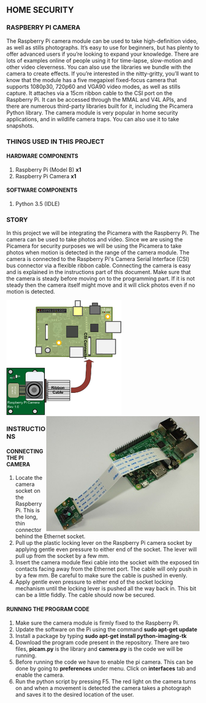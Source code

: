 ## HOME SECURITY

### RASPBERRY PI CAMERA
The Raspberry Pi camera module can be used to take high-definition video, as well as stills photographs. It’s easy to use for beginners, but has plenty to offer advanced users if you’re looking to expand your knowledge. There are lots of examples online of people using it for time-lapse, slow-motion and other video cleverness. You can also use the libraries we bundle with the camera to create effects.
If you’re interested in the nitty-gritty, you’ll want to know that the module has a five megapixel fixed-focus camera that supports 1080p30, 720p60 and VGA90 video modes, as well as stills capture. It attaches via a 15cm ribbon cable to the CSI port on the Raspberry Pi. It can be accessed through the MMAL and V4L APIs, and there are numerous third-party libraries built for it, including the Picamera Python library.
The camera module is very popular in home security applications, and in wildlife camera traps. You can also use it to take snapshots.

### THINGS USED IN THIS PROJECT

#### HARDWARE COMPONENTS
1.	Raspberry Pi (Model B)		**x1**
2.	Raspberry Pi Camera		**x1**

#### SOFTWARE COMPONENTS
1.	Python 3.5 (IDLE)

### STORY
In this project we will be integrating the Picamera with the Raspberry Pi. The camera can be used to take photos and video. Since we are using the Picamera for security purposes we will be using the Picamera to take photos when motion is detected in the range of the camera module. The camera is connected to the Raspberry Pi's Camera Serial Interface (CSI) bus connector via a flexible ribbon cable. Connecting the camera is easy and is explained in the instructions part of this document. Make sure that the camera is steady before moving on to the programming part. If it is not steady then the camera itself might move and it will click photos even if no motion is detected.

<img src="https://github.com/11RO05/handson-iot-raspberrypi/blob/master/Sample%20Projects/Requirement_10/Connect-Camera-2.jpg" width=300 height=300> <img src="https://github.com/11RO05/handson-iot-raspberrypi/blob/master/Sample%20Projects/Requirement_10/Connect-Camera-1.jpg" width=400 height=300 align=right>

### INSTRUCTIONS

#### CONNECTING THE PI CAMERA
1.	Locate the camera socket on the Raspberry Pi. This is the long, thin connector behind the Ethernet socket. 
2.	Pull up the plastic locking lever on the Raspberry Pi camera socket by applying gentle even pressure to either end of the socket. The lever will pull up from the socket by a few mm.
3.	Insert the camera module flexi cable into the socket with the exposed tin contacts facing away from the Ethernet port. The cable will only push in by a few mm. Be careful to make sure the cable is pushed in evenly.
4.	Apply gentle even pressure to either end of the socket locking mechanism until the locking lever is pushed all the way back in. This bit can be a little fiddly. The cable should now be secured.

#### RUNNING THE PROGRAM CODE
1.	Make sure the camera module is firmly fixed to the Raspberry Pi.
2.	Update the software on the Pi using the command **sudo apt-get update**
3.	Install a package by typing **sudo apt-get install python-imaging-tk**
4.	Download the program code present in the repository. There are two files, **picam.py** is the library and **camera.py** is the code we will be running.
5.	Before running the code we have to enable the pi camera. This can be done by going to **preferences** under menu. Click on **interfaces** tab and enable the camera.
6.	Run the python script by pressing F5. The red light on the camera turns on and when a movement is detected the camera takes a photograph and saves it to the desired location of the user. 
 


